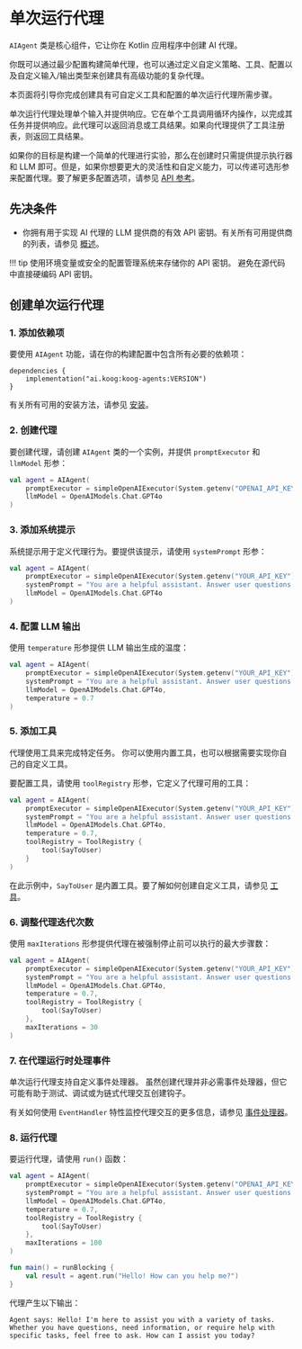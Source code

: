 # 单次运行代理

`AIAgent` 类是核心组件，它让你在 Kotlin 应用程序中创建 AI 代理。

你既可以通过最少配置构建简单代理，也可以通过定义自定义策略、工具、配置以及自定义输入/输出类型来创建具有高级功能的复杂代理。

本页面将引导你完成创建具有可自定义工具和配置的单次运行代理所需步骤。

单次运行代理处理单个输入并提供响应。它在单个工具调用循环内操作，以完成其任务并提供响应。此代理可以返回消息或工具结果。如果向代理提供了工具注册表，则返回工具结果。

如果你的目标是构建一个简单的代理进行实验，那么在创建时只需提供提示执行器和 LLM 即可。但是，如果你想要更大的灵活性和自定义能力，可以传递可选形参来配置代理。要了解更多配置选项，请参见 [API 参考](https://api.koog.ai/agents/agents-core/ai.koog.agents.core.agent/-a-i-agent/-a-i-agent.html)。

## 先决条件

- 你拥有用于实现 AI 代理的 LLM 提供商的有效 API 密钥。有关所有可用提供商的列表，请参见 [概述](index.md)。

!!! tip
    使用环境变量或安全的配置管理系统来存储你的 API 密钥。
    避免在源代码中直接硬编码 API 密钥。

## 创建单次运行代理

### 1. 添加依赖项

要使用 `AIAgent` 功能，请在你的构建配置中包含所有必要的依赖项：

```
dependencies {
    implementation("ai.koog:koog-agents:VERSION")
}
```

有关所有可用的安装方法，请参见 [安装](index.md#installation)。

### 2. 创建代理 

要创建代理，请创建 `AIAgent` 类的一个实例，并提供 `promptExecutor` 和 `llmModel` 形参：

<!--- INCLUDE
import ai.koog.agents.core.agent.AIAgent
import ai.koog.prompt.executor.clients.openai.OpenAIModels
import ai.koog.prompt.executor.llms.all.simpleOpenAIExecutor
-->
```kotlin
val agent = AIAgent(
    promptExecutor = simpleOpenAIExecutor(System.getenv("OPENAI_API_KEY")),
    llmModel = OpenAIModels.Chat.GPT4o
)
```
<!--- KNIT example-single-run-01.kt -->

### 3. 添加系统提示

系统提示用于定义代理行为。要提供该提示，请使用 `systemPrompt` 形参：

<!--- INCLUDE
import ai.koog.agents.core.agent.AIAgent
import ai.koog.prompt.executor.clients.openai.OpenAIModels
import ai.koog.prompt.executor.llms.all.simpleOpenAIExecutor
-->
```kotlin
val agent = AIAgent(
    promptExecutor = simpleOpenAIExecutor(System.getenv("YOUR_API_KEY")),
    systemPrompt = "You are a helpful assistant. Answer user questions concisely.",
    llmModel = OpenAIModels.Chat.GPT4o
)
```
<!--- KNIT example-single-run-02.kt -->

### 4. 配置 LLM 输出

使用 `temperature` 形参提供 LLM 输出生成的温度：

<!--- INCLUDE
import ai.koog.agents.core.agent.AIAgent
import ai.koog.prompt.executor.clients.openai.OpenAIModels
import ai.koog.prompt.executor.llms.all.simpleOpenAIExecutor
-->
```kotlin
val agent = AIAgent(
    promptExecutor = simpleOpenAIExecutor(System.getenv("YOUR_API_KEY")),
    systemPrompt = "You are a helpful assistant. Answer user questions concisely.",
    llmModel = OpenAIModels.Chat.GPT4o,
    temperature = 0.7
)
```
<!--- KNIT example-single-run-03.kt -->

### 5. 添加工具

代理使用工具来完成特定任务。
你可以使用内置工具，也可以根据需要实现你自己的自定义工具。

要配置工具，请使用 `toolRegistry` 形参，它定义了代理可用的工具：

<!--- INCLUDE
import ai.koog.agents.core.agent.AIAgent
import ai.koog.agents.core.tools.ToolRegistry
import ai.koog.agents.ext.tool.SayToUser
import ai.koog.prompt.executor.clients.openai.OpenAIModels
import ai.koog.prompt.executor.llms.all.simpleOpenAIExecutor
-->
```kotlin
val agent = AIAgent(
    promptExecutor = simpleOpenAIExecutor(System.getenv("YOUR_API_KEY")),
    systemPrompt = "You are a helpful assistant. Answer user questions concisely.",
    llmModel = OpenAIModels.Chat.GPT4o,
    temperature = 0.7,
    toolRegistry = ToolRegistry {
        tool(SayToUser)
    }
)
```
<!--- KNIT example-single-run-04.kt -->
在此示例中，`SayToUser` 是内置工具。要了解如何创建自定义工具，请参见 [工具](tools-overview.md)。

### 6. 调整代理迭代次数

使用 `maxIterations` 形参提供代理在被强制停止前可以执行的最大步骤数：

<!--- INCLUDE
import ai.koog.agents.core.agent.AIAgent
import ai.koog.agents.core.tools.ToolRegistry
import ai.koog.agents.ext.tool.SayToUser
import ai.koog.prompt.executor.clients.openai.OpenAIModels
import ai.koog.prompt.executor.llms.all.simpleOpenAIExecutor
-->
```kotlin
val agent = AIAgent(
    promptExecutor = simpleOpenAIExecutor(System.getenv("YOUR_API_KEY")),
    systemPrompt = "You are a helpful assistant. Answer user questions concisely.",
    llmModel = OpenAIModels.Chat.GPT4o,
    temperature = 0.7,
    toolRegistry = ToolRegistry {
        tool(SayToUser)
    },
    maxIterations = 30
)
```
<!--- KNIT example-single-run-05.kt -->

### 7. 在代理运行时处理事件

单次运行代理支持自定义事件处理器。
虽然创建代理并非必需事件处理器，但它可能有助于测试、调试或为链式代理交互创建钩子。

有关如何使用 `EventHandler` 特性监控代理交互的更多信息，请参见 [事件处理器](agent-event-handlers.md)。

### 8. 运行代理

要运行代理，请使用 `run()` 函数：

<!--- INCLUDE
import ai.koog.agents.core.agent.AIAgent
import ai.koog.agents.core.tools.ToolRegistry
import ai.koog.agents.ext.tool.SayToUser
import ai.koog.prompt.executor.clients.openai.OpenAIModels
import ai.koog.prompt.executor.llms.all.simpleOpenAIExecutor
import kotlinx.coroutines.runBlocking
-->
```kotlin
val agent = AIAgent(
    promptExecutor = simpleOpenAIExecutor(System.getenv("OPENAI_API_KEY")),
    systemPrompt = "You are a helpful assistant. Answer user questions concisely.",
    llmModel = OpenAIModels.Chat.GPT4o,
    temperature = 0.7,
    toolRegistry = ToolRegistry {
        tool(SayToUser)
    },
    maxIterations = 100
)

fun main() = runBlocking {
    val result = agent.run("Hello! How can you help me?")
}
```
<!--- KNIT example-single-run-06.kt -->

代理产生以下输出：

```
Agent says: Hello! I'm here to assist you with a variety of tasks. Whether you have questions, need information, or require help with specific tasks, feel free to ask. How can I assist you today?
